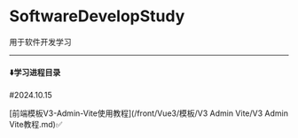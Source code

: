 # SoftwareDevelopStudy
用于软件开发学习

------

#### ⬇️学习进程目录

#2024.10.15

[前端模板V3-Admin-Vite使用教程](/front/Vue3/模板/V3 Admin Vite/V3 Admin Vite教程.md)✅

